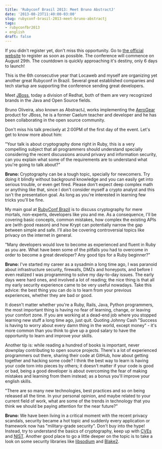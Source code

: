 ```yaml
---
title: 'Rubyconf Brasil 2013: Meet Bruno AbstractJ'
date: '2013-08-23T11:40:00-03:00'
slug: rubyconf-brasil-2013-meet-bruno-abstractj
tags:
- rubyconfbr2013
- english
draft: false
---
```


If you didn't register yet, don't miss this opportunity. Go to [the official website](http://www.rubyconf.com.br) to register as soon as possible. The conference will commence on August 29th. The countdown is quickly approaching it's destiny, only 6 days to launch!

This is the 6th consecutive year that Locaweb and myself are organizing yet another great Rubyconf in Brazil. Several great established companies and tech startup are supporting the conference sending great developers. 

Meet [JBoss](http://www.jboss.com/), today a division of Redhat, both of them are very recognized brands in the Java and Open Source fields.

Bruno Oliveira, also known as AbstractJ, works implementing the [AeroGear](http://aerogear.org/) product for JBoss, he is a former Caelum teacher and developer and he has been collaborating in the open source community.

Don't miss his talk precisely at 2:00PM of the first day of the event. Let's get to know more about him:

"Your talk is about cryptography done right in Ruby, this is a very compelling subject that all programmers should understand specially considering the recent discussions around privavy and information security, can you explain what some of the requirements are to understand what you're going to talk about?"

**Bruno:** Cryptography can be a tough topic, specially for newcomers. Try doing it blindly without background knowledge and you can easily get into serious trouble, or even get fired. Please don't expect deep complex math or anything like that, since I don't consider myself a crypto analyst and this isn't the presentation goal. As long as you're interested in learning few tricks you'll be fine.

My main goal at [RubyConf Brazil](http://www.rubyconf.com.br/) is to discuss cryptography for mere mortals, non-experts, developers like you and me. As a consequence, I'll be covering basic concepts, common mistakes, how complex the existing APIs are (with good reason) and how Krypt can potentially narrow the gap between simple and safe. I'll also be covering controversial topics like privacy on the internet in general.
 
"Many developers would love to become as experienced and fluent in Ruby as you are. What have been some of the pitfalls you had to overcome in order to become a great developer? Any good tips for a Ruby beginner?"

**Bruno:**  I've started my career as a sysadmin a long time ago, I was paranoid about infrastructure security, firewalls, DMZs and honeypots, and before I even realized I was programming to solve my day-to-day issues. The early days were hard ones, and involved a lot of reading; the nice thing is that all my early security experience came to be very useful nowadays. Take this advice: the best thing you can do is to learn from your previous experiences, whether they are bad or good.

It doesn't matter whether you're a Ruby, Rails, Java, Python programmers, the most important thing is having no fear of learning, change, or leaving your comfort zone. If you are working at a dead-end job where you stopped learning new stuff a long time ago, just quit. Quoting Johnny Cash "Success is having to worry about every damn thing in the world, except money" - it's more common than you think to give up a good salary to have the opportunity to learn and improve your skills.

Another tip is: while reading a hundred of books is important, never downplay contributing to open source projects. There's a lot of experienced programmers out there, sharing their code at GitHub, how about getting together and hacking some code? I think the best way to learn is having your code torn into pieces by others; it doesn't matter if your code is good or bad, being a good developer is about overcoming the fear of making mistakes and learning from them instead; as a bonus you'll improve your english skills.
 
"There are so many new technologies, best practices and so on being released all the time. In your personal opinion, and maybe related to your current field of work, what are some of the trends in technology that you think we should be paying attention for the near future?"

**Bruno:** We have been living in a critical moment with the recent privacy scandals, security became a hot topic and suddenly every application or framework now has "military-grade security". Don't buy into the hype! Instead, try to understand the basics of cryptography, keep up with [CVEs](https://groups.google.com/forum/#!forum/ruby-security-ann) and [NIST](http://csrc.nist.gov/news_events/index.html). Another good place to go a little deeper on the topic is to take a look on some security libraries like [libsodium](https://github.com/jedisct1/libsodium) and [Blake2](https://blake2.net/).
